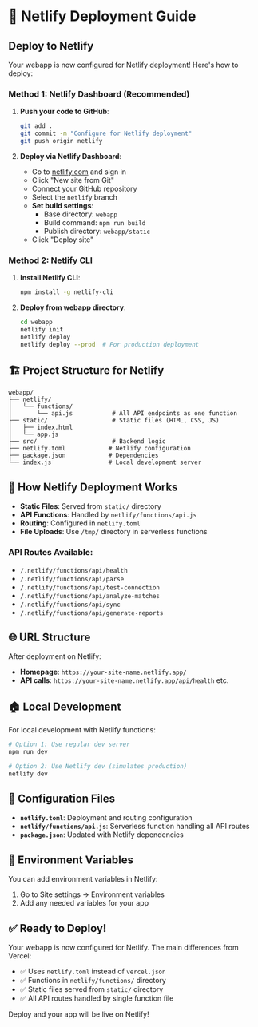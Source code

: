 # 🚀 Netlify Deployment Guide

## Deploy to Netlify

Your webapp is now configured for Netlify deployment! Here's how to deploy:

### Method 1: Netlify Dashboard (Recommended)

1. **Push your code to GitHub**:
   ```bash
   git add .
   git commit -m "Configure for Netlify deployment"
   git push origin netlify
   ```

2. **Deploy via Netlify Dashboard**:
   - Go to [netlify.com](https://netlify.com) and sign in
   - Click "New site from Git"
   - Connect your GitHub repository
   - Select the `netlify` branch
   - **Set build settings**:
     - Base directory: `webapp`
     - Build command: `npm run build`
     - Publish directory: `webapp/static`
   - Click "Deploy site"

### Method 2: Netlify CLI

1. **Install Netlify CLI**:
   ```bash
   npm install -g netlify-cli
   ```

2. **Deploy from webapp directory**:
   ```bash
   cd webapp
   netlify init
   netlify deploy
   netlify deploy --prod  # For production deployment
   ```

## 🏗️ Project Structure for Netlify

```
webapp/
├── netlify/
│   └── functions/
│       └── api.js           # All API endpoints as one function
├── static/                  # Static files (HTML, CSS, JS)
│   ├── index.html
│   └── app.js
├── src/                     # Backend logic
├── netlify.toml            # Netlify configuration
├── package.json            # Dependencies
└── index.js                # Local development server
```

## 🔧 How Netlify Deployment Works

- **Static Files**: Served from `static/` directory
- **API Functions**: Handled by `netlify/functions/api.js`
- **Routing**: Configured in `netlify.toml`
- **File Uploads**: Use `/tmp/` directory in serverless functions

### API Routes Available:

- `/.netlify/functions/api/health`
- `/.netlify/functions/api/parse`
- `/.netlify/functions/api/test-connection`
- `/.netlify/functions/api/analyze-matches`
- `/.netlify/functions/api/sync`
- `/.netlify/functions/api/generate-reports`

## 🌐 URL Structure

After deployment on Netlify:
- **Homepage**: `https://your-site-name.netlify.app/`
- **API calls**: `https://your-site-name.netlify.app/api/health` etc.

## 🏠 Local Development

For local development with Netlify functions:

```bash
# Option 1: Use regular dev server
npm run dev

# Option 2: Use Netlify dev (simulates production)
netlify dev
```

## 🔧 Configuration Files

- **`netlify.toml`**: Deployment and routing configuration
- **`netlify/functions/api.js`**: Serverless function handling all API routes
- **`package.json`**: Updated with Netlify dependencies

## 📝 Environment Variables

You can add environment variables in Netlify:
1. Go to Site settings → Environment variables
2. Add any needed variables for your app

## ✅ Ready to Deploy!

Your webapp is now configured for Netlify. The main differences from Vercel:

- ✅ Uses `netlify.toml` instead of `vercel.json`
- ✅ Functions in `netlify/functions/` directory
- ✅ Static files served from `static/` directory
- ✅ All API routes handled by single function file

Deploy and your app will be live on Netlify!
